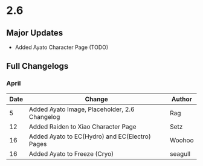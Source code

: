 # 2.6

## Major Updates

* Added Ayato Character Page (TODO)

## Full Changelogs

### April

| Date | Change                                         | Author  |
| ---- | ---------------------------------------------- | ------- |
| 5    | Added Ayato Image, Placeholder, 2.6 Changelog  | Rag     |
| 12   | Added Raiden to Xiao Character Page            | Setz    |
| 16   | Added Ayato to EC(Hydro) and EC(Electro) Pages | Woohoo  |
| 16   | Added Ayato to Freeze (Cryo)                   | seagull |

##
